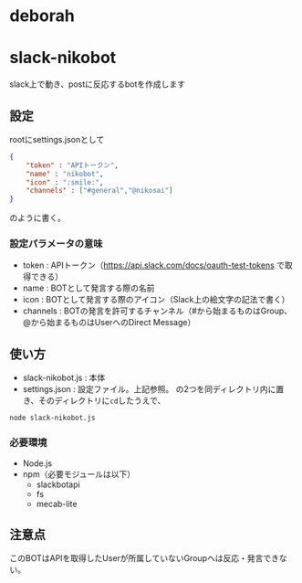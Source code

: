 # deborah

# slack-nikobot
slack上で動き、postに反応するbotを作成します

## 設定
rootにsettings.jsonとして

```JSON
{
    "token" : "APIトークン",
    "name" : "nikobot",
    "icon" : ":smile:",
    "channels" : ["#general","@nikosai"]
}
```

のように書く。

### 設定パラメータの意味
* token : APIトークン（https://api.slack.com/docs/oauth-test-tokens で取得できる）
* name : BOTとして発言する際の名前
* icon : BOTとして発言する際のアイコン（Slack上の絵文字の記法で書く）
* channels : BOTの発言を許可するチャンネル（#から始まるものはGroup、@から始まるものはUserへのDirect Message）

## 使い方
* slack-nikobot.js : 本体
* settings.json : 設定ファイル。上記参照。
の2つを同ディレクトリ内に置き、そのディレクトリに``cd``したうえで、
```Shell
node slack-nikobot.js
```

### 必要環境
* Node.js
* npm（必要モジュールは以下）
    * slackbotapi
    * fs
    * mecab-lite

## 注意点
このBOTはAPIを取得したUserが所属していないGroupへは反応・発言できない。

